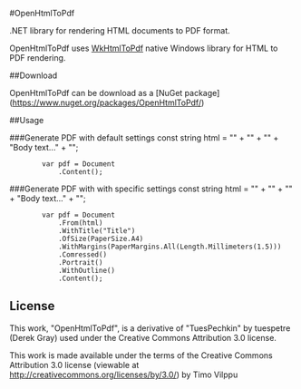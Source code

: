 #OpenHtmlToPdf

.NET library for rendering HTML documents to PDF format. 

OpenHtmlToPdf uses [WkHtmlToPdf](http://github.com/antialize/wkhtmltopdf) native Windows library for HTML to PDF rendering.

##Download

OpenHtmlToPdf can be download as a [NuGet package] (https://www.nuget.org/packages/OpenHtmlToPdf/)

##Usage

###Generate PDF with default settings
            const string html =
                "<!DOCTYPE html>" +
                "<html>" +
                "<head><meta charset='UTF-8'><title>Title</title></head>" +
                "<body>Body text...</body>" +
                "</html>";

            var pdf = Document
                .Content();

###Generate PDF with with specific settings
            const string html =
                "<!DOCTYPE html>" +
                "<html>" +
                "<head><meta charset='UTF-8'><title>Title</title></head>" +
                "<body>Body text...</body>" +
                "</html>";

            var pdf = Document
                .From(html)
                .WithTitle("Title")
                .OfSize(PaperSize.A4)
                .WithMargins(PaperMargins.All(Length.Millimeters(1.5)))
                .Comressed()
                .Portrait()
                .WithOutline()
                .Content();
License
-------

This work, "OpenHtmlToPdf", is a derivative of "TuesPechkin" by tuespetre (Derek Gray) used under the Creative Commons Attribution 3.0 license.

This work is made available under the terms of the Creative Commons Attribution 3.0 license (viewable at http://creativecommons.org/licenses/by/3.0/) by Timo Vilppu
